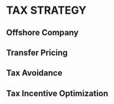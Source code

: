 # TAX STRATEGY

## Offshore Company

## Transfer Pricing

## Tax Avoidance

## Tax Incentive Optimization
